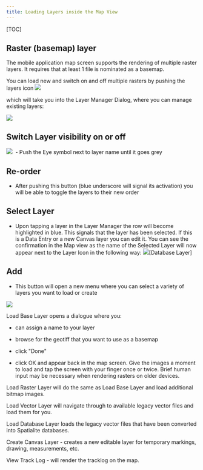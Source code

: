 ```yaml
---
title: Loading Layers inside the Map View
---
```


[TOC]



Raster (basemap) layer
----------------------------------------------------------

The mobile application map screen supports the rendering of multiple
raster layers. It requires that at least 1 file is nominated as a
basemap.

You can load new and switch on and off multiple rasters by pushing the
layers icon
![](https://lh3.googleusercontent.com/oFyhOzGOhdpt1PFECKwdqNCRU2MTTbuEHsNPXytUjkj-fTHVe0_0CBkMB52QK-Wf5bYZDKxSovSlGoCV7-xwqCySobj6FBPcJ4xRa4jNPxIFqD7TDF06PsmdDA)

which will take you into the Layer Manager Dialog, where you can manage
existing layers:

![](https://lh4.googleusercontent.com/i3_bZykI4NFU4yfrGM_N1xX9a-b_4M4jkEyeWLKvQuu9Dtk0jzMsT1NyMlfHmIMGpySeNIexluHPG2fAwL0CL5gdHfaq1UT5tT95EPqn0E5hMIulJDYJaySF)


Switch Layer visibility on or off
----------------------------------------------------------
![](https://lh3.googleusercontent.com/mZET9rEwGMYfz-uQASw0d6urMKJt5R1tXsj6aoUqm3cwifsCXGyEDoR1tVQ-n0bapCCHILoN435LFsrVo4KfwJQbv9WWnS7IVIehbxMYLy8h4bqRebXDv5oZ)  - Push the Eye symbol next to layer name until it goes grey


Re-order
----------------------------------------------------------

-  After pushing this button (blue underscore will signal its
activation) you will be able to toggle the layers to their new order


Select Layer
----------------------------------------------------------

- Upon tapping a layer in the Layer Manager the row will become
highlighted in blue. This signals that the layer has been selected. If
this is a Data Entry or a new Canvas layer you can edit it. You can see
the confirmation in the Map view as the name of the Selected Layer will
now appear next to the Layer Icon in the following
way: ![](https://lh4.googleusercontent.com/j_HG74PPu4By3Woy9R3FGT84qrAnE4qH18_OCOLyWnJ4w856GrVyIarKuKSXmerD21Dr-VokdtiHXbsFd_IU_EIg3snxeTfWRC_vWLnXUNNjq6YE1YSnVJ81Og)[Database Layer]

Add
----------------------------------------------------------

- This button will open a new menu where you can select a variety of
layers you want to load or create

![](https://lh3.googleusercontent.com/Mds2ePS13PRUK-FquSlI8AMMQyumzdyqcGy3aFCHonlXLq8Ot5fx4xJYoY736GzRhwp2J2QyDNCHtOW46Ppv0isX0Omze1K5rRUlQIV34e1THJg2ZOvsotjH)

Load Base Layer opens a dialogue where you:

-   can assign a name to your layer

-   browse for the geotiff that you want to use as a basemap

-   click "Done"

-   click OK and appear back in the map screen. Give the images a moment
    to load and tap the screen with your finger once or twice. Brief
    human input may be necessary when rendering rasters on older
    devices.



Load Raster Layer will do the same as Load Base Layer and load
additional bitmap images.

Load Vector Layer will navigate through to available legacy vector
files and load them for you.

Load Database Layer loads the legacy vector files that have been
converted into Spatialite databases.

Create Canvas Layer - creates a new editable layer for temporary
markings, drawing, measurements, etc.

View Track Log - will render the tracklog on the
map.

 
